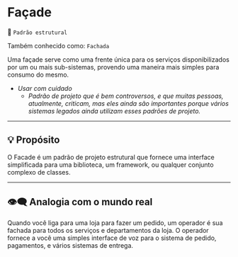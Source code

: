 # Façade
📍 `Padrão estrutural`

Também conhecido como: `Fachada`

Uma façade serve como uma frente única para os serviços disponibilizados por um ou mais sub-sistemas, provendo uma maneira mais simples para consumo do mesmo.

+ *Usar com cuidado*
  + *Padrão de projeto que é bem controversos, e que muitas pessoas, atualmente, criticam, mas eles ainda são importantes porque vários sistemas legados ainda utilizam esses padrões de projeto.*

---
## 💡 Propósito
O Facade é um padrão de projeto estrutural que fornece uma interface simplificada para uma biblioteca, um framework, ou qualquer conjunto complexo de classes.

---
## 👁‍🗨 Analogia com o mundo real
Quando você liga para uma loja para fazer um pedido, um operador é sua fachada para todos os serviços e departamentos da loja. 
O operador fornece a você uma simples interface de voz para o sistema de pedido, pagamentos, e vários sistemas de entrega.